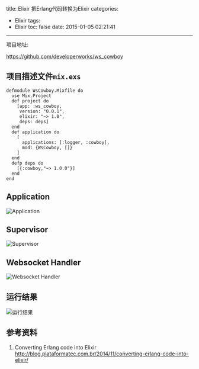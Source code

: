 title: Elixir 把Erlang代码转换为Elixir
categories:
  - Elixir
tags:
  - Elixir
toc: false
date: 2015-01-05 02:21:41
---

项目地址:

https://github.com/developerworks/ws_cowboy


## 项目描述文件`mix.exs`

```
defmodule WsCowboy.Mixfile do
  use Mix.Project
  def project do
    [app: :ws_cowboy,
     version: "0.0.1",
     elixir: "~> 1.0",
     deps: deps]
  end
  def application do
    [
      applications: [:logger, :cowboy],
      mod: {WsCowboy, []}
    ]
  end
  defp deps do
    [{:cowboy,"~> 1.0.0"}]
  end
end
```
## Application

![Application](/assets/elixir/F12C0B50-7202-4D66-9F6D-90653C9F1BAC.png)

## Supervisor

![Supervisor](/assets/elixir/A80E3448-29CE-421F-882F-D1E6FBBBCAB1.png)

## Websocket Handler

![Websocket Handler](/assets/elixir/1A369D10-7585-4B51-805D-C289B1F8C8AD.png)

## 运行结果

![运行结果](/assets/elixir/4CB26FF2-B581-4125-9A90-82AAC005C4D5.png)

## 参考资料

1. Converting Erlang code into Elixir
http://blog.plataformatec.com.br/2014/11/converting-erlang-code-into-elixir/